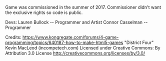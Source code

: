 Game was commissioned in the summer of 2017. Commissioner didn't want the exclusive rights so code is public.

Devs:
  Lauren Bullock -- Programmer and Artist
  Connor Casselman -- Programmer
  
Credits:
  https://www.kongregate.com/forums/4-game-programming/topics/640187-how-to-make-html5-games
  "District Four" Kevin MacLeod (incompetech.com)
   Licensed under Creative Commons: By Attribution 3.0 License
   http://creativecommons.org/licenses/by/3.0/
